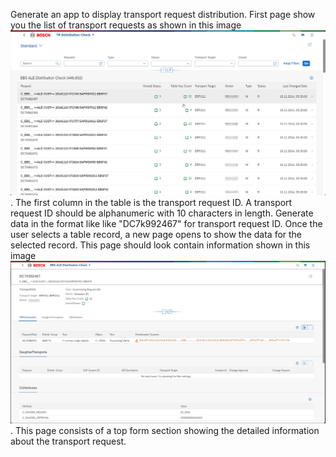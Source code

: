 Generate an app to display transport request distribution. First page show you the list of transport requests as shown in this image ![List page](FE_List.png). The first column in the table is the transport request ID. A transport request ID should be alphanumeric with 10 characters in length. Generate data in the format like like "DC7k992467" for transport request ID. Once the user selects a table record, a new page opens to show the data for the selected record. This page should look contain information shown in this image ![Object page](FE_ObjectPage.png). This page consists of a top form section showing the detailed information about the transport request. 
